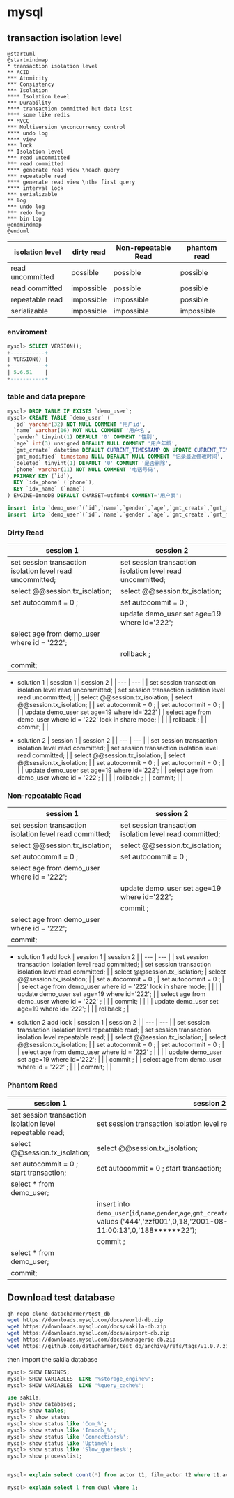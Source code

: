 # mysql

## transaction isolation level
```plantuml
@startuml
@startmindmap
* transaction isolation level
** ACID
*** Atomicity
*** Consistency
*** Isolation
**** Isolation Level
*** Durability
**** transaction committed but data lost
**** some like redis
** MVCC
*** Multiversion \nconcurrency control
**** undo log
**** view
*** lock
** Isolation level
*** read uncommitted
*** read committed  
**** generate read view \neach query
*** repeatable read 
**** generate read view \nthe first query
**** interval lock
*** serializable    
** log
*** undo log
*** redo log
*** bin log
@endmindmap
@enduml
```



| isolation level  | dirty read | Non-repeatable Read | phantom read |
| ---              | ---        | ---                 | ---          |
| read uncommitted | possible   | possible            | possible     |
| read committed   | impossible | possible            | possible     |
| repeatable read  | impossible | impossible          | possible     |
| serializable     | impossible | impossible          | impossible   |


### enviroment
```sql
mysql> SELECT VERSION();
+-----------+
| VERSION() |
+-----------+
| 5.6.51    |
+-----------+
```
### table and data prepare
```sql
mysql> DROP TABLE IF EXISTS `demo_user`;
mysql> CREATE TABLE `demo_user` (
  `id` varchar(32) NOT NULL COMMENT '用户id',
  `name` varchar(16) NOT NULL COMMENT '用户名',
  `gender` tinyint(1) DEFAULT '0' COMMENT '性别',
  `age` int(3) unsigned DEFAULT NULL COMMENT '用户年龄',
  `gmt_create` datetime DEFAULT CURRENT_TIMESTAMP ON UPDATE CURRENT_TIMESTAMP COMMENT '记录创建时间',
  `gmt_modified` timestamp NULL DEFAULT NULL COMMENT '记录最近修改时间',
  `deleted` tinyint(1) DEFAULT '0' COMMENT '是否删除',
  `phone` varchar(11) NOT NULL COMMENT '电话号码',
  PRIMARY KEY (`id`),
  KEY `idx_phone` (`phone`),
  KEY `idx_name` (`name`)
) ENGINE=InnoDB DEFAULT CHARSET=utf8mb4 COMMENT='用户表';

insert  into `demo_user`(`id`,`name`,`gender`,`age`,`gmt_create`,`gmt_modified`,`deleted`,`phone`) values ('222','zzs001',0,18,'2021-12-13 15:11:03','2021-12-13 09:59:12',0,'188******26');
insert  into `demo_user`(`id`,`name`,`gender`,`age`,`gmt_create`,`gmt_modified`,`deleted`,`phone`) values ('111','zzf001',0,18,'2001-08-27 11:00:11','2001-08-27 11:00:13',0,'188******22');
```


### Dirty Read
| session 1                                                 | session 2                                                 |
| ---                                                       | ---                                                       |
| set session transaction isolation level read uncommitted; | set session transaction isolation level read uncommitted; |
| select @@session.tx_isolation;                            | select @@session.tx_isolation;                            |
| set autocommit = 0 ;                                      | set autocommit = 0 ;                                      |
|                                                           | update demo_user set age=19 where id='222';                |
| select age from demo_user where id = '222';               |                                                           |
|                                                           | rollback ;                                                |
| commit;                                                   |                                                           |

- solution 1
| session 1                                                      | session 2                                                 |
| ---                                                            | ---                                                       |
| set session transaction isolation level read uncommitted;      | set session transaction isolation level read uncommitted; |
| select @@session.tx_isolation;                                 | select @@session.tx_isolation;                            |
| set autocommit = 0 ;                                           | set autocommit = 0 ;                                      |
|                                                                | update demo_user set age=19 where id='222'                |
| select age from demo_user where id = '222' lock in share mode; |                                                           |
|                                                                | rollback ;                                                |
| commit;                                                        |                                                           |

- solution 2
| session 1                                               | session 2                                               |
| ---                                                     | ---                                                     |
| set session transaction isolation level read committed; | set session transaction isolation level read committed; |
| select @@session.tx_isolation;                          | select @@session.tx_isolation;                          |
| set autocommit = 0 ;                                    | set autocommit = 0 ;                                    |
|                                                         | update demo_user set age=19 where id='222';             |
| select age from demo_user where id = '222';             |                                                         |
|                                                         | rollback ;                                              |
| commit;                                                 |                                                         |


### Non-repeatable Read
| session 1                                               | session 2                                               |
| ---                                                     | ---                                                     |
| set session transaction isolation level read committed; | set session transaction isolation level read committed; |
| select @@session.tx_isolation;                          | select @@session.tx_isolation;                          |
| set autocommit = 0 ;                                    | set autocommit = 0 ;                                    |
| select age from demo_user where id = '222';             |                                                         |
|                                                         | update demo_user set age=19 where id='222';             |
|                                                         | commit ;                                                |
| select age from demo_user where id = '222';             |                                                         |
| commit;                                                 |                                                         |


- solution 1  add lock
| session 1                                                      | session 2                                               |
| ---                                                            | ---                                                     |
| set session transaction isolation level read committed;        | set session transaction isolation level read committed; |
| select @@session.tx_isolation;                                 | select @@session.tx_isolation;                          |
| set autocommit = 0 ;                                           | set autocommit = 0 ;                                    |
| select age from demo_user where id = '222' lock in share mode; |                                                         |
|                                                                | update demo_user set age=19 where id='222';             |
| select age from demo_user where id = '222' ;                   |                                                         |
| commit;                                                        |                                                         |
|                                                                | update demo_user set age=19 where id='222';             |
|                                                                | rollback ;                                              |

- solution 2  add lock
| session 1                                                | session 2                                                |
| ---                                                      | ---                                                      |
| set session transaction isolation level repeatable read; | set session transaction isolation level repeatable read; |
| select @@session.tx_isolation;                           | select @@session.tx_isolation;                           |
| set autocommit = 0 ;                                     | set autocommit = 0 ;                                     |
| select age from demo_user where id = '222' ;             |                                                          |
|                                                          | update demo_user set age=19 where id='222';              |
|                                                          | commit ;                                                 |
| select age from demo_user where id = '222' ;             |                                                          |
| commit;                                                  |                                                          |

### Phantom Read
| session 1                                                | session 2                                                                                                                                                                                    |
| ---                                                      | ---                                                                                                                                                                                          |
| set session transaction isolation level repeatable read; | set session transaction isolation level repeatable read;                                                                                                                                     |
| select @@session.tx_isolation;                           | select @@session.tx_isolation;                                                                                                                                                               |
| set autocommit = 0 ; start transaction;                  | set autocommit = 0 ; start transaction;                                                                                                                                                      |
| select * from demo_user;                                 |                                                                                                                                                                                              |
|                                                          | insert  into `demo_user`(`id`,`name`,`gender`,`age`,`gmt_create`,`gmt_modified`,`deleted`,`phone`) values ('444','zzf001',0,18,'2001-08-27 11:00:11','2001-08-27 11:00:13',0,'188******22'); |
|                                                          | commit ;                                                                                                                                                                                     |
| select * from demo_user;                                 |                                                                                                                                                                                              |
| commit;                                                  |                                                                                                                                                                                              |





## Download test database
```sh
gh repo clone datacharmer/test_db
wget https://downloads.mysql.com/docs/world-db.zip                       
wget https://downloads.mysql.com/docs/sakila-db.zip                      
wget https://downloads.mysql.com/docs/airport-db.zip                     
wget https://downloads.mysql.com/docs/menagerie-db.zip                   
wget https://github.com/datacharmer/test_db/archive/refs/tags/v1.0.7.zip 
```
then import the sakila database


```sql
mysql> SHOW ENGINES;
mysql> SHOW VARIABLES  LIKE '%storage_engine%';
mysql> SHOW VARIABLES  LIKE '%query_cache%';
```
```sql
use sakila;
mysql> show databases;
mysql> show tables;
mysql> ? show status
mysql> show status like 'Com_%';
mysql> show status like 'Innodb_%';
mysql> show status like 'Connections%';
mysql> show status like 'Uptime%';
mysql> show status like 'Slow_queries%';
mysql> show processlist;


mysql> explain select count(*) from actor t1, film_actor t2 where t1.actor_id=t2.actor_id;

mysql> explain select 1 from dual where 1;





```


